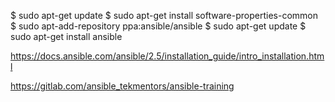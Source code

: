 $ sudo apt-get update
$ sudo apt-get install software-properties-common
$ sudo apt-add-repository ppa:ansible/ansible
$ sudo apt-get update
$ sudo apt-get install ansible

https://docs.ansible.com/ansible/2.5/installation_guide/intro_installation.html


https://gitlab.com/ansible_tekmentors/ansible-training